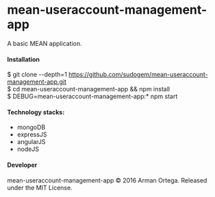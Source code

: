 # mean-useraccount-management-app    
A basic MEAN application.    

#### Installation  
$ git clone --depth=1 https://github.com/sudogem/mean-useraccount-management-app.git      
$ cd mean-useraccount-management-app && npm install    
$ DEBUG=mean-useraccount-management-app:* npm start    

#### Technology stacks:  
* mongoDB      
* expressJS  
* angularJS     
* nodeJS    


#### Developer    
mean-useraccount-management-app &copy; 2016 Arman Ortega. Released under the MIT License.    